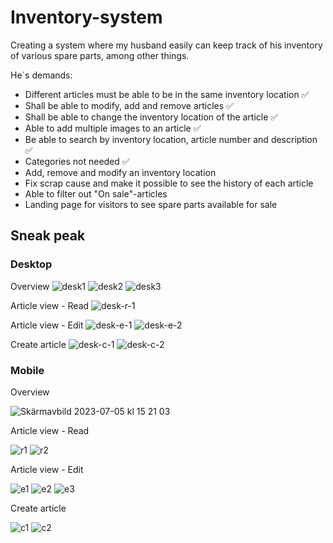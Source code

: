 # Inventory-system

Creating a system where my husband easily can keep track of his inventory of various spare parts, among other things. 

He´s demands: 

* Different articles must be able to be in the same inventory location ✅
* Shall be able to modify, add and remove articles ✅
* Shall be able to change the inventory location of the article ✅ 
* Able to add multiple images to an article ✅
* Be able to search by inventory location, article number and description ✅
* Categories not needed ✅
* Add, remove and modify an inventory location
* Fix scrap cause and make it possible to see the history of each article
* Able to filter out "On sale"-articles
* Landing page for visitors to see spare parts available for sale


## Sneak peak


### Desktop

Overview
![desk1](https://github.com/totaldekadens/Inventory-system/assets/90898648/1cb4b5ab-db53-41ec-84e3-4a856a42a3d3)
![desk2](https://github.com/totaldekadens/Inventory-system/assets/90898648/20ca099e-48c3-4e83-b0b1-8dcfda0e7ab9)
![desk3](https://github.com/totaldekadens/Inventory-system/assets/90898648/de40daec-cd65-4139-ac5d-f073a7120171)



Article view - Read
![desk-r-1](https://github.com/totaldekadens/Inventory-system/assets/90898648/15db7ecc-29eb-40bf-ad89-35dea1825000)



Article view - Edit
![desk-e-1](https://github.com/totaldekadens/Inventory-system/assets/90898648/b2289820-9fb3-4333-bc96-18ff3de9d4f4)
![desk-e-2](https://github.com/totaldekadens/Inventory-system/assets/90898648/eac5e627-b029-4f27-a050-bec16e665e54)


Create article
![desk-c-1](https://github.com/totaldekadens/Inventory-system/assets/90898648/3f29280e-8b07-4f83-8279-c21a1ac04c53)
![desk-c-2](https://github.com/totaldekadens/Inventory-system/assets/90898648/264fb2a4-848d-4d72-82a4-683aa64f6474)


### Mobile

Overview

![Skärmavbild 2023-07-05 kl  15 21 03](https://github.com/totaldekadens/Inventory-system/assets/90898648/1b12e310-c113-4a52-a6a2-31f381401486)

Article view - Read

![r1](https://github.com/totaldekadens/Inventory-system/assets/90898648/bb03ceee-550e-43e8-b1c2-733263673834)
![r2](https://github.com/totaldekadens/Inventory-system/assets/90898648/f584bf3e-c299-496b-9e2f-028174037b5f)



Article view - Edit

![e1](https://github.com/totaldekadens/Inventory-system/assets/90898648/99e22380-931b-4bcd-b7b0-e8f5d29be885)
![e2](https://github.com/totaldekadens/Inventory-system/assets/90898648/bfde10b5-8d3a-452e-9d7f-a6ac0f516f35)
![e3](https://github.com/totaldekadens/Inventory-system/assets/90898648/3b8e4ff1-cc28-47a1-94a5-162bc3124502)



Create article

![c1](https://github.com/totaldekadens/Inventory-system/assets/90898648/cc413665-8246-47fa-a8b9-9fde4ca2c6df)
![c2](https://github.com/totaldekadens/Inventory-system/assets/90898648/913fd8e8-b37c-4d2d-b9d6-287d2241c7db)

